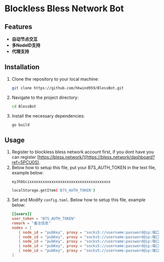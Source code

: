 # Blockless Bless Network Bot

## Features
- **自动节点交互**
- **多NodeID支持**
- **代理支持**

## Installation

1. Clone the repository to your local machine:
   ```bash
   git clone https://github.com/hkwind959/BlessBot.git
   ```
2. Navigate to the project directory:
   ```bash
   cd BlessBot
   ```
3. Install the necessary dependencies:
   ```bash
   go build
   ```

## Usage
1. Register to blockless bless network account first, if you dont have you can register [https://bless.network/](https://bless.network/dashboard?ref=5PCU0S).
2. Below how to setup this file, put your B7S_AUTH_TOKEN in the text file, example below:
   ```
   eyJhbGcixxxxxxxxxxxxxxxxxxxxxxxxxxxxxxxxxxxxx
   ```
   ```bash
   localStorage.getItem('B7S_AUTH_TOKEN')
   ```
3. Set and Modify `config.toml`. Below how to setup this file, example below:
   ```toml
   [[users]]
   user_token = "B7S_AUTH_TOKEN"
   remark = "备注信息"
   nodes = [
      { node_id = "pubKey", proxy = "socks5://username:password@ip:端口", hardware_id = "hardwareId" },
      { node_id = "pubKey", proxy = "socks5://username:password@ip:端口", hardware_id = "hardwareId" },
      { node_id = "pubKey", proxy = "socks5://username:password@ip:端口", hardware_id = "hardwareId" },
      { node_id = "pubKey", proxy = "socks5://username:password@ip:端口", hardware_id = "hardwareId" },
      { node_id = "pubKey", proxy = "socks5://username:password@ip:端口", hardware_id = "hardwareId" },
   ]
   ```